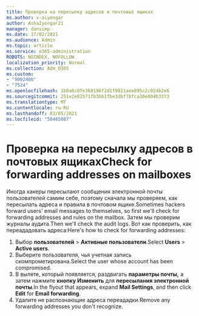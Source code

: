 ```yaml
---
title: Проверка на пересылку адресов в почтовых ящиках
ms.author: v-aiyengar
author: AshaIyengar21
manager: dansimp
ms.date: 17/02/2021
ms.audience: Admin
ms.topic: article
ms.service: o365-administration
ROBOTS: NOINDEX, NOFOLLOW
localization_priority: Normal
ms.collection: Adm_O365
ms.custom:
- "9002486"
- "7524"
ms.openlocfilehash: 1b0a6c8fe368196f2d1f9811aea895c2c024b2e6
ms.sourcegitcommit: 251e2e82571fb3bb1fbe3dbf7bfca30e004b3373
ms.translationtype: MT
ms.contentlocale: ru-RU
ms.lasthandoff: 03/05/2021
ms.locfileid: "50465087"
---
```

# <a name="check-for-forwarding-addresses-on-mailboxes"></a><span data-ttu-id="3912c-102">Проверка на пересылку адресов в почтовых ящиках</span><span class="sxs-lookup"><span data-stu-id="3912c-102">Check for forwarding addresses on mailboxes</span></span>

<span data-ttu-id="3912c-103">Иногда хакеры пересылают сообщения электронной почты пользователей самим себе, поэтому сначала мы проверяем, как пересылать адреса и правила в почтовом ящике.</span><span class="sxs-lookup"><span data-stu-id="3912c-103">Sometimes hackers forward users' email messages to themselves, so first we'll check for forwarding addresses and rules on the mailbox.</span></span> <span data-ttu-id="3912c-104">Затем мы проверим журналы аудита.</span><span class="sxs-lookup"><span data-stu-id="3912c-104">Then we'll check the audit logs.</span></span> <span data-ttu-id="3912c-105">Вот как проверить, как переададовать адреса:</span><span class="sxs-lookup"><span data-stu-id="3912c-105">Here's how to check for forwarding addresses:</span></span>

1. <span data-ttu-id="3912c-106">Выбор **пользователей**  >  **Активные пользователи**.</span><span class="sxs-lookup"><span data-stu-id="3912c-106">Select **Users** > **Active users**.</span></span>
1. <span data-ttu-id="3912c-107">Выберите пользователя, чья учетная запись скомпрометирована.</span><span class="sxs-lookup"><span data-stu-id="3912c-107">Select the user whose account has been compromised.</span></span>
1. <span data-ttu-id="3912c-108">В вылете, который появляется, раздвигать **параметры почты,** а затем нажмите **кнопку Изменить** для **пересылания электронной почты**.</span><span class="sxs-lookup"><span data-stu-id="3912c-108">In the flyout that appears, expand **Mail Settings**, and then click **Edit** for **Email forwarding**.</span></span>
1. <span data-ttu-id="3912c-109">Удалите не распознающие адреса переададки.</span><span class="sxs-lookup"><span data-stu-id="3912c-109">Remove any forwarding addresses you don't recognize.</span></span>